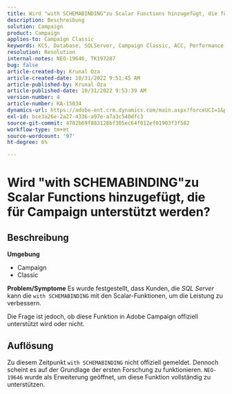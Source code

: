 ```yaml
---
title: Wird "with SCHEMABINDING"zu Scalar Functions hinzugefügt, die für Campaign unterstützt werden?
description: Beschreibung
solution: Campaign
product: Campaign
applies-to: Campaign Classic
keywords: KCS, Database, SQLServer, Campaign Classic, ACC, Performance
resolution: Resolution
internal-notes: NEO-19646, TK197287
bug: false
article-created-by: Krunal Oza
article-created-date: 10/31/2022 9:51:45 AM
article-published-by: Krunal Oza
article-published-date: 10/31/2022 9:53:39 AM
version-number: 4
article-number: KA-15034
dynamics-url: https://adobe-ent.crm.dynamics.com/main.aspx?forceUCI=1&pagetype=entityrecord&etn=knowledgearticle&id=ebb6e79d-0159-ed11-9561-6045bd0067ea
exl-id: bce3a26e-2a27-4336-a97e-a7a3c540dfc3
source-git-commit: 4702b69f883128bf305ec64f012ef01903f3f582
workflow-type: tm+mt
source-wordcount: '97'
ht-degree: 6%

---
```


# Wird &quot;with SCHEMABINDING&quot;zu Scalar Functions hinzugefügt, die für Campaign unterstützt werden?

## Beschreibung

<b>Umgebung</b>
- Campaign
- Classic



<b>Problem/Symptome</b>
Es wurde festgestellt, dass Kunden, die *SQL Server* kann die `with SCHEMABINDING` mit den Scalar-Funktionen, um die Leistung zu verbessern.

Die Frage ist jedoch, ob diese Funktion in Adobe Campaign offiziell unterstützt wird oder nicht.




## Auflösung


Zu diesem Zeitpunkt `with SCHEMABINDING` nicht offiziell gemeldet. Dennoch scheint es auf der Grundlage der ersten Forschung zu funktionieren. `NEO-19646` wurde als Erweiterung geöffnet, um diese Funktion vollständig zu unterstützen.
